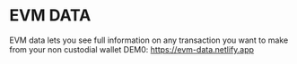 # EVM DATA

EVM data lets you see full information on any transaction you want to make from your non custodial wallet
DEM0: https://evm-data.netlify.app
